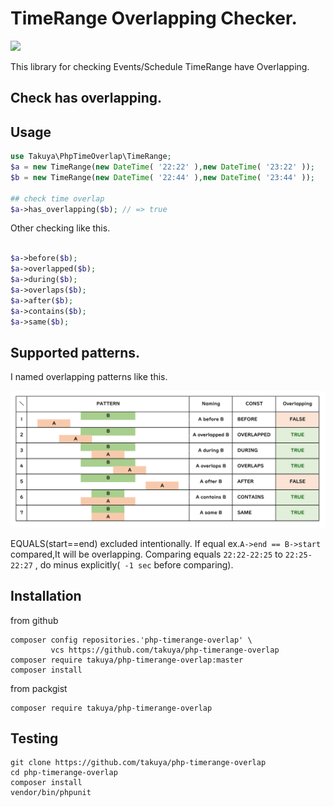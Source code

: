 # TimeRange Overlapping Checker.
![](https://github.com/takuya/php-timerange-overlap/workflows/main/badge.svg)


This library for checking Events/Schedule TimeRange have Overlapping.


## Check has overlapping.

## Usage
```php
use Takuya\PhpTimeOverlap\TimeRange;
$a = new TimeRange(new DateTime( '22:22' ),new DateTime( '23:22' ));
$b = new TimeRange(new DateTime( '22:44' ),new DateTime( '23:44' ));

## check time overlap
$a->has_overlapping($b); // => true
```
Other checking like this.
```php

$a->before($b);
$a->overlapped($b);
$a->during($b);
$a->overlaps($b);
$a->after($b); 
$a->contains($b);
$a->same($b);
```
## Supported patterns.
I named overlapping patterns like this.

<img src='https://github.com/takuya/php-timerange-overlap/raw/master/docs/images/names.png' maxwidth='500' />

EQUALS(start==end) excluded intentionally. If equal ex.`A->end == B->start` compared,It will be overlapping.
Comparing equals `22:22-22:25` to `22:25-22:27` , do minus explicitly(` -1 sec`  before comparing). 



## Installation
from github
```shell
composer config repositories.'php-timerange-overlap' \
         vcs https://github.com/takuya/php-timerange-overlap
composer require takuya/php-timerange-overlap:master
composer install 
```
from packgist
```shell
composer require takuya/php-timerange-overlap
```

## Testing 

```shell
git clone https://github.com/takuya/php-timerange-overlap
cd php-timerange-overlap
composer install 
vendor/bin/phpunit
```

